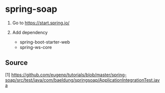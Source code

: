 # spring-soap

1. Go to https://start.spring.io/

2. Add dependency
     * spring-boot-starter-web
     * spring-ws-core

## Source
[1] https://github.com/eugenp/tutorials/blob/master/spring-soap/src/test/java/com/baeldung/springsoap/ApplicationIntegrationTest.java
